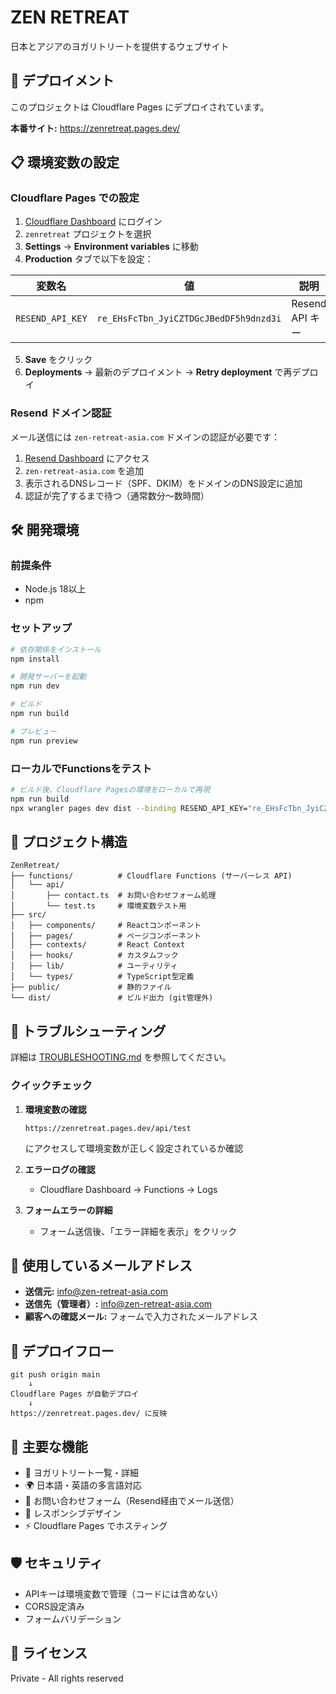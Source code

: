 # ZEN RETREAT

日本とアジアのヨガリトリートを提供するウェブサイト

## 🚀 デプロイメント

このプロジェクトは Cloudflare Pages にデプロイされています。

**本番サイト:** https://zenretreat.pages.dev/

## 📋 環境変数の設定

### Cloudflare Pages での設定

1. [Cloudflare Dashboard](https://dash.cloudflare.com/) にログイン
2. `zenretreat` プロジェクトを選択
3. **Settings** → **Environment variables** に移動
4. **Production** タブで以下を設定：

| 変数名 | 値 | 説明 |
|--------|-----|------|
| `RESEND_API_KEY` | `re_EHsFcTbn_JyiCZTDGcJBedDF5h9dnzd3i` | Resend API キー |

5. **Save** をクリック
6. **Deployments** → 最新のデプロイメント → **Retry deployment** で再デプロイ

### Resend ドメイン認証

メール送信には `zen-retreat-asia.com` ドメインの認証が必要です：

1. [Resend Dashboard](https://resend.com/domains) にアクセス
2. `zen-retreat-asia.com` を追加
3. 表示されるDNSレコード（SPF、DKIM）をドメインのDNS設定に追加
4. 認証が完了するまで待つ（通常数分～数時間）

## 🛠️ 開発環境

### 前提条件

- Node.js 18以上
- npm

### セットアップ

```bash
# 依存関係をインストール
npm install

# 開発サーバーを起動
npm run dev

# ビルド
npm run build

# プレビュー
npm run preview
```

### ローカルでFunctionsをテスト

```bash
# ビルド後、Cloudflare Pagesの環境をローカルで再現
npm run build
npx wrangler pages dev dist --binding RESEND_API_KEY="re_EHsFcTbn_JyiCZTDGcJBedDF5h9dnzd3i"
```

## 📁 プロジェクト構造

```
ZenRetreat/
├── functions/          # Cloudflare Functions (サーバーレス API)
│   └── api/
│       ├── contact.ts  # お問い合わせフォーム処理
│       └── test.ts     # 環境変数テスト用
├── src/
│   ├── components/     # Reactコンポーネント
│   ├── pages/          # ページコンポーネント
│   ├── contexts/       # React Context
│   ├── hooks/          # カスタムフック
│   ├── lib/            # ユーティリティ
│   └── types/          # TypeScript型定義
├── public/             # 静的ファイル
└── dist/               # ビルド出力 (git管理外)
```

## 🔧 トラブルシューティング

詳細は [TROUBLESHOOTING.md](./TROUBLESHOOTING.md) を参照してください。

### クイックチェック

1. **環境変数の確認**
   ```
   https://zenretreat.pages.dev/api/test
   ```
   にアクセスして環境変数が正しく設定されているか確認

2. **エラーログの確認**
   - Cloudflare Dashboard → Functions → Logs

3. **フォームエラーの詳細**
   - フォーム送信後、「エラー詳細を表示」をクリック

## 📧 使用しているメールアドレス

- **送信元:** info@zen-retreat-asia.com
- **送信先（管理者）:** info@zen-retreat-asia.com
- **顧客への確認メール:** フォームで入力されたメールアドレス

## 🔄 デプロイフロー

```
git push origin main
    ↓
Cloudflare Pages が自動デプロイ
    ↓
https://zenretreat.pages.dev/ に反映
```

## 📝 主要な機能

- 🧘 ヨガリトリート一覧・詳細
- 🌍 日本語・英語の多言語対応
- 📩 お問い合わせフォーム（Resend経由でメール送信）
- 📱 レスポンシブデザイン
- ⚡ Cloudflare Pages でホスティング

## 🛡️ セキュリティ

- APIキーは環境変数で管理（コードには含めない）
- CORS設定済み
- フォームバリデーション

## 📄 ライセンス

Private - All rights reserved

